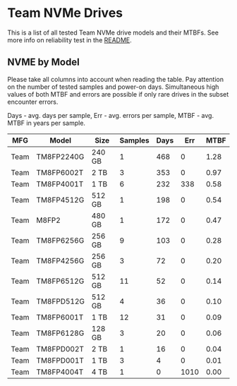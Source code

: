 Team NVMe Drives
================

This is a list of all tested Team NVMe drive models and their MTBFs. See more
info on reliability test in the [README](https://github.com/linuxhw/SMART).

NVME by Model
------------

Please take all columns into account when reading the table. Pay attention on the
number of tested samples and power-on days. Simultaneous high values of both MTBF
and errors are possible if only rare drives in the subset encounter errors.

Days - avg. days per sample,
Err  - avg. errors per sample,
MTBF - avg. MTBF in years per sample.

| MFG       | Model              | Size   | Samples | Days  | Err   | MTBF |
|-----------|--------------------|--------|---------|-------|-------|------|
| Team      | TM8FP2240G         | 240 GB | 1       | 468   | 0     | 1.28   |
| Team      | TM8FP6002T         | 2 TB   | 3       | 353   | 0     | 0.97   |
| Team      | TM8FP4001T         | 1 TB   | 6       | 232   | 338   | 0.58   |
| Team      | TM8FP4512G         | 512 GB | 1       | 198   | 0     | 0.54   |
| Team      | M8FP2              | 480 GB | 1       | 172   | 0     | 0.47   |
| Team      | TM8FP6256G         | 256 GB | 9       | 103   | 0     | 0.28   |
| Team      | TM8FP4256G         | 256 GB | 3       | 72    | 0     | 0.20   |
| Team      | TM8FP6512G         | 512 GB | 11      | 52    | 0     | 0.14   |
| Team      | TM8FPD512G         | 512 GB | 4       | 36    | 0     | 0.10   |
| Team      | TM8FP6001T         | 1 TB   | 12      | 31    | 0     | 0.09   |
| Team      | TM8FP6128G         | 128 GB | 3       | 20    | 0     | 0.06   |
| Team      | TM8FPD002T         | 2 TB   | 1       | 16    | 0     | 0.04   |
| Team      | TM8FPD001T         | 1 TB   | 3       | 4     | 0     | 0.01   |
| Team      | TM8FP4004T         | 4 TB   | 1       | 0     | 1010  | 0.00   |
